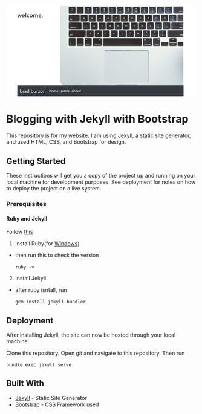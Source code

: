 ![website](images/website.JPG)
# Blogging with Jekyll with Bootstrap

This repository is for my [website](https://bradburzon.com). I am using [Jekyll](https://jekyllrb.com/), a static site generator, and used HTML, CSS, and Bootstrap for design.

## Getting Started

These instructions will get you a copy of the project up and running on your local machine for development purposes. See deployment for notes on how to deploy the project on a live system.

### Prerequisites

#### Ruby and Jekyll
Follow [this](https://jekyllrb.com/docs/installation/windows/)
1) Install Ruby(for [Windows](https://rubyinstaller.org/))
 * then run this to check the version
   ```
   ruby -v
   ```
2) Install Jekyll
 * after ruby isntall, run
   ```
   gem install jekyll bundler
   ```

## Deployment

After installing Jekyll, the site can now be hosted through your local machine.

Clone this repository. Open git and navigate to this repository. Then run
```
bundle exec jekyll serve
```

## Built With

* [Jekyll](http://https://jekyllrb.com/) - Static Site Generator
* [Bootstrap](https://maven.apache.org/) - CSS Framework used

